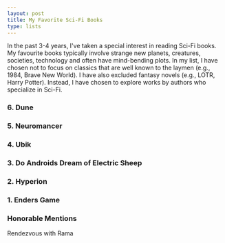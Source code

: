 ```yaml
---
layout: post
title: My Favorite Sci-Fi Books
type: lists
---
```


In the past 3-4 years, I've taken a special interest in reading Sci-Fi books. My favourite books typically involve strange new planets, creatures, societies, technology and often have mind-bending plots. In my list, I have chosen not to focus on classics that are well known to the laymen (e.g., 1984, Brave New World). I have also excluded fantasy novels (e.g., LOTR, Harry Potter). Instead, I have chosen to explore works by authors who specialize in Sci-Fi.

### 6. Dune

### 5. Neuromancer

### 4. Ubik

### 3. Do Androids Dream of Electric Sheep

### 2. Hyperion

### 1. Enders Game

### Honorable Mentions
Rendezvous with Rama